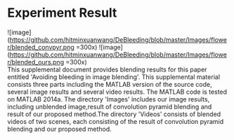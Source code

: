 # Experiment Result

![image](https://github.com/hitminxuanwang/DeBleeding/blob/master/Images/flower/blended_convpyr.png =300x)
![image](https://github.com/hitminxuanwang/DeBleeding/blob/master/Images/flower/blended_ours.png =300x)<br>
This supplemental document provides blending results for this paper entitled 'Avoiding bleeding in image
blending'. This supplemental material consists three parts including the MATLAB version of the source code,
several image results and several video results. The MATLAB code  is tested on MATLAB 2014a. The directory 
'Images' includes our image results, including unblended image,result of convolution pyramid blending and
result of our proposed method.The directory 'Videos' consists  of blended videos of two scenes, each consisting of 
the result of  convolution pyramid blending and our proposed method.
